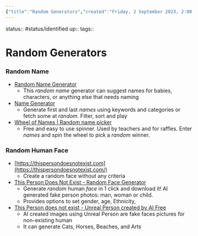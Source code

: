 ```yaml
---
{"title":"Random Generators","created":"Friday, 2 September 2023, 2:00:37 PM","modified":"Tuesday, 5 September 2023, 9:31:41 AM","dg-publish":true,"permalink":"/00-09-metadata/07-resources/07-04-random-generators/","dgPassFrontmatter":true,"updated":"Tuesday, 5 September 2023, 9:31:41 AM"}
---
```



status:: #status/identified 
up:: 
tags::

# Random Generators

### Random Name

- [Random Name Generator](https://www.behindthename.com/random/)
	- This _random name_ generator can suggest names for babies, characters, or anything else that needs naming
- [Name Generator](https://www.name-generator.org.uk/)
	- Generate first and last _names_ using keywords and categories or fetch some at _random_. Filter, sort and play
- [Wheel of Names | Random name picker](https://wheelofnames.com/)
	- Free and easy to use spinner. Used by teachers and for raffles. Enter _names_ and spin the wheel to pick a _random_ winner.

### Random Human Face

- [https://thispersondoesnotexist.com](https://thispersondoesnotexist.com/)
	- Create a random face without any criteria
- [This Person Does Not Exist - Random Face Generator](https://this-person-does-not-exist.com)
	- Generate _random_ human _face_ in 1 click and download it! AI generated fake person photos: man, woman or child.
	- Provides options to set gender, age, Ethnicity, 
- [This Person does not exist - Unreal Person created by AI Free](https://www.unrealperson.com/)
	- AI created images using Unreal Person are fake faces pictures for non-existing human
	- It can generate Cats, Horses, Beaches, and Arts